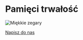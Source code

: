 # Pamięci trwałość

![Miękkie zegary](https://user-images.githubusercontent.com/8331614/215898827-61908788-5418-47ec-9007-82bb82351d26.png)

<a href="mailto:rotnicki@gmail.com?subject=Zg%C5%82oszenie&body=Pierwsze%3A%20Za%C5%BC%C3%B3%C5%82%C4%87%0D%0ADrugie%3A%20g%C4%99%C5%9Bl%C4%85%0D%0ATrzecie%3A%20ja%C5%BA%C5%84">Napisz do nas</a>
